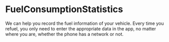 # FuelConsumptionStatistics
We can help you record the fuel information of your vehicle. Every time you refuel, you only need to enter the appropriate data in the app, no matter where you are, whether the phone has a network or not.
